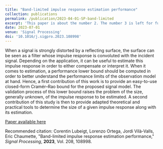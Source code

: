 ```yaml
---
title: "Band-limited impulse response estimation performance"
collection: publications
permalink: /publication/2023-04-01-SP-band-limited
excerpt: 'This paper is about the number 2. The number 3 is left for future work.'
date: 2023-07-01
venue: 'Signal Processing'
doi: '10.1016/j.sigpro.2023.108998'
---
```

When a signal is strongly distorted by a reflecting surface, the surface can be seen as a filter whose impulse response is convoluted with the incident signal. Depending on the application, it can be useful to estimate this impulse response in order to either compensate or interpret it. When it comes to estimation, a performance lower bound should be computed in order to better understand the performance limits of the observation model at hand. Hence, a first contribution of this work is to provide an easy-to-use closed-form Cramér–Rao bound for the proposed signal model. The validation process of this lower bound raises the problem of the size, generally unknown, of the impulse response to be estimated. A second contribution of this study is then to provide adapted theoretical and practical tools to determine the size of a given impulse response along with its estimation.

[Paper available here](http://clubeigt.github.io/files/2023_SP_band-limited.pdf)

Recommended citation: Corentin Lubeigt, Lorenzo Ortega, Jordi Vilà-Valls, Eric Chaumette, &quot;Band-limited impulse response estimation performance,&quot; <i>Signal Processing</i>, <b>2023</b>, Vol. 208, 108998.